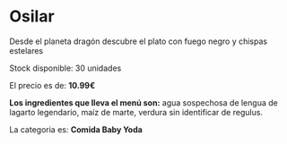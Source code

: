 # Osilar

Desde el planeta dragón descubre el plato con fuego negro y chispas estelares

Stock disponible: 30 unidades

El precio es de: **10.99€**

**Los ingredientes que lleva el menú son:** agua sospechosa de lengua de lagarto legendario, maíz de marte, verdura sin identificar de regulus.

La categoria es: **Comida Baby Yoda**




